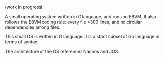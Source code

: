 (work in progress)

A small operating system written in G language, and runs on E8VM. It
also follows the E8VM coding rule: every file <300 lines, and no
circular dependencies among files.

This small OS is written in G language. It is a strict subset of Go
language in terms of syntax.

The architecture of the OS references Nachos and JOS.
